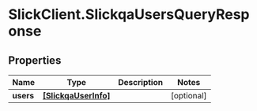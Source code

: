 # SlickClient.SlickqaUsersQueryResponse

## Properties
Name | Type | Description | Notes
------------ | ------------- | ------------- | -------------
**users** | [**[SlickqaUserInfo]**](SlickqaUserInfo.md) |  | [optional] 


